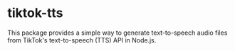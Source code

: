 # tiktok-tts

This package provides a simple way to generate text-to-speech audio files from TikTok's text-to-speech (TTS) API in Node.js.
